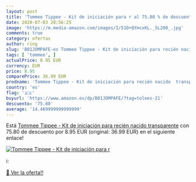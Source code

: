 ```yaml
---
layout: post
title: 'Tommee Tippee - Kit de iniciación para r al 75.80 % de descuento'
date: 2020-07-03 20:56:25
image: 'https://m.media-amazon.com/images/I/51D+QYmcxKL._SL200_.jpg'
comments: true
category: ofertas
author: ring
slug: 'B01JOMPAFE-es Tommee Tippee - Kit de iniciación para recién nacido...'
tags: [ 'tommee', ]
actualPrice: 8.95 EUR
currency: EUR
price: 8.95
comparePrice: 36.99 EUR
prodname: 'Tommee Tippee - Kit de iniciación para recién nacido  transparente'
country: 'es'
flag: '🇪🇸'
buyurl: 'https://www.amazon.es/dp/B01JOMPAFE/?tag=tolees-21'
descuento: '75.80'
average: '14.469999999999999'
---
```


Está [Tommee Tippee - Kit de iniciación para recién nacido  transparente](https://www.amazon.es/dp/B01JOMPAFE/?tag=tolees-21) con 75.80 de descuento por 8.95 EUR (original: 36.99 EUR) en el siguiente enlace!

[![Tommee Tippee - Kit de iniciación para r](https://m.media-amazon.com/images/I/51D+QYmcxKL._SL200_.jpg)](https://www.amazon.es/dp/B01JOMPAFE/?tag=tolees-21)

ℹ️:


[🛒 Ver la oferta!!](https://www.amazon.es/dp/B01JOMPAFE/?tag=tolees-21)
